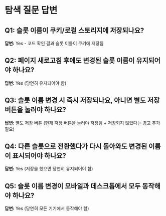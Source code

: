 # 탐색 질문 답변

## Q1: 슬롯 이름이 쿠키/로컬 스토리지에 저장되나요?
**답변:** Yes - 코드 확인 결과 슬롯 이름이 쿠키에 저장됨

## Q2: 페이지 새로고침 후에도 변경된 슬롯 이름이 유지되어야 하나요?
**답변:** Yes (당연히 유지되어야 함)

## Q3: 슬롯 이름 변경 시 즉시 저장되나요, 아니면 별도 저장 버튼을 눌러야 하나요?
**답변:** 별도 저장 버튼 (현재 저장 버튼을 눌러야 저장됨 + 저장되지 않았다는 경고 추가 필요)

## Q4: 다른 슬롯으로 전환했다가 다시 돌아와도 변경된 이름이 표시되어야 하나요?
**답변:** Yes (저장을 했으면 당연히 유지되어야 함)

## Q5: 슬롯 이름 변경이 모바일과 데스크톱에서 모두 동작해야 하나요?
**답변:** Yes (당연히 모든 기기에서 동작해야 함)